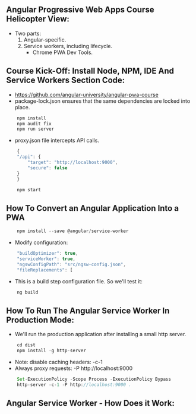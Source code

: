 ## Angular Progressive Web Apps Course Helicopter View:
- Two parts:
    1. Angular-specific.
    2. Service workers, including lifecycle.
	    - Chrome PWA Dev Tools.

## Course Kick-Off: Install Node, NPM, IDE And Service Workers Section Code:
- https://github.com/angular-university/angular-pwa-course
- package-lock.json ensures that the same dependencies are locked into place.
```javascript
    npm install
    npm audit fix
    npm run server
```
- proxy.json file intercepts API calls.
```javascript
    {
    "/api": {
        "target": "http://localhost:9000",
        "secure": false
    }
    }
```
```javascript
    npm start
```

## How To Convert an Angular Application Into a PWA
```javascript
    npm install --save @angular/service-worker
```
- Modify configuration:
```javascript
    "buildOptimizer": true,
    "serviceWorker": true,
    "ngswConfigPath": "src/ngsw-config.json",
    "fileReplacements": [
```
- This is a build step configuration file. So we'll test it:
```javascript
    ng build
```

## How To Run The Angular Service Worker In Production Mode:
- We'll run the production application after installing a small http server.
```javascript
    cd dist
    npm install -g http-server
```
- Note: disable caching headers: -c-1
- Always proxy requests: -P http://localhost:9000
```javascript
    Set-ExecutionPolicy -Scope Process -ExecutionPolicy Bypass
    http-server -c-1 -P http://localhost:9000 .
```

## Angular Service Worker - How Does it Work: